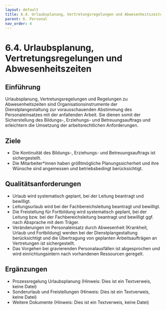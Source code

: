 ```yaml
---
layout: default
title: 6.4. Urlaubsplanung, Vertretungsregelungen und Abwesenheitszeiten
parent: 6. Personal
nav_order: 4
---
```


# 6.4. Urlaubsplanung, Vertretungsregelungen und Abwesenheitszeiten

## Einführung
Urlaubsplanung, Vertretungsregelungen und Regelungen zu Abwesenheitszeiten sind Organisationsinstrumente der Dienstplangestaltung zur vorausschauenden Abstimmung des Personaleinsatzes mit der anfallenden Arbeit. Sie dienen somit der Sicherstellung des Bildungs-, Erziehungs- und Betreuungsauftrags und erleichtern die Umsetzung der arbeitsrechtlichen Anforderungen.

## Ziele

* Die Kontinuität des Bildungs-, Erziehungs- und Betreuungsauftrags ist sichergestellt.
* Die Mitarbeiter\*innen haben größtmögliche Planungssicherheit und ihre Wünsche sind angemessen und betriebsbedingt berücksichtigt.

## Qualitätsanforderungen

* Urlaub wird systematisch geplant, bei der Leitung beantragt und bewilligt.
* Leitungsurlaub wird bei der Fachbereichsleitung beantragt und bewilligt.
* Die Freistellung für Fortbildung wird systematisch geplant, bei der Leitung bzw. bei der Fachbereichsleitung beantragt und bewilligt ggf. nach Absprache mit dem Träger.
* Veränderungen im Personaleinsatz durch Abwesenheit (Krankheit, Urlaub und Fortbildung) werden bei der Dienstplangestaltung berücksichtigt und die Übertragung von geplanten Arbeitsaufträgen an Vertretungen ist sichergestellt.
* Das Vorgehen bei gravierenden Personalausfällen ist abgesprochen und wird einrichtungsintern nach vorhandenen Ressourcen geregelt.

## Ergänzungen

* Prozessregelung Urlaubsplanung (Hinweis: Dies ist ein Textverweis, keine Datei)
* Sonderurlaub und Freistellungen (Hinweis: Dies ist ein Textverweis, keine Datei)
* Weitere Dokumente (Hinweis: Dies ist ein Textverweis, keine Datei)